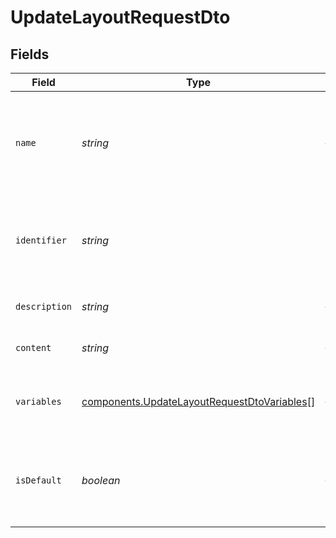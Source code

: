 # UpdateLayoutRequestDto


## Fields

| Field                                                                                                      | Type                                                                                                       | Required                                                                                                   | Description                                                                                                |
| ---------------------------------------------------------------------------------------------------------- | ---------------------------------------------------------------------------------------------------------- | ---------------------------------------------------------------------------------------------------------- | ---------------------------------------------------------------------------------------------------------- |
| `name`                                                                                                     | *string*                                                                                                   | :heavy_minus_sign:                                                                                         | User defined custom name and provided by the user that will name the Layout updated.                       |
| `identifier`                                                                                               | *string*                                                                                                   | :heavy_check_mark:                                                                                         | User defined custom key that will be a unique identifier for the Layout updated.                           |
| `description`                                                                                              | *string*                                                                                                   | :heavy_minus_sign:                                                                                         | User defined description of the layout                                                                     |
| `content`                                                                                                  | *string*                                                                                                   | :heavy_minus_sign:                                                                                         | User defined content for the layout.                                                                       |
| `variables`                                                                                                | [components.UpdateLayoutRequestDtoVariables](../../models/components/updatelayoutrequestdtovariables.md)[] | :heavy_minus_sign:                                                                                         | User defined variables to render in the layout placeholders.                                               |
| `isDefault`                                                                                                | *boolean*                                                                                                  | :heavy_minus_sign:                                                                                         | Variable that defines if the layout is chosen as default when creating a layout.                           |